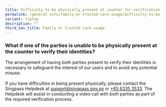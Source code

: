 ```yaml
---
title: Difficulty to be physically present at counter for verification
permalink: /general-info/family-or-trusted-care-usage/difficulty-to-be-physically-present/
variant: tiptap
description: ""
third_nav_title: Family or trusted care usage
---
```

<h3>What if one of the parties is unable to be physically present at the counter to verify their identities?</h3>
<p>The arrangement of having both parties present to verify their identities
is necessary to safeguard the interest of our users and to avoid any potential
misuse.
<br>
<br>If you have difficulties in being present physically, please contact the
Singpass Helpdesk at <a href="mailto:support@singpass.gov.sg" rel="noopener noreferrer nofollow" target="_blank"><u>support@singpass.gov.sg</u></a> or
<a href="tel:+6563353533" rel="noopener noreferrer nofollow" target="_blank">+65 6335 3533</a>. The Helpdesk will assist in conducting a video call
with both parties as part of the required verification process.</p>